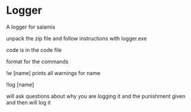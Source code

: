 # Logger
 A logger for salamis

unpack the zip file and follow instructions with logger.exe

code is in the code file

format for the commands

!w [name] prints all warnings for name

!log [name] 

will ask questions about why you are logging it and the punishment given and then will log it
